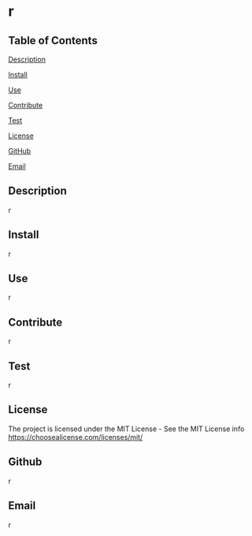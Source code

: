 # r
## Table of Contents

[Description](#description)

[Install](#install)

[Use](#use)

[Contribute](#contribute)

[Test](#test)

[License](#license)

[GitHub](#github)

[Email](#email)

## Description
r
## Install
r
## Use
r
## Contribute
r
## Test
r
## License
The project is licensed under the MIT License - See the MIT License info https://choosealicense.com/licenses/mit/
## Github
r
## Email
r
